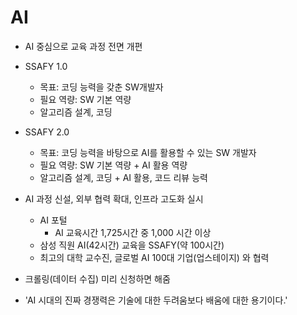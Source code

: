 # AI
- AI 중심으로 교육 과정 전면 개편
- SSAFY 1.0
    * 목표: 코딩 능력을 갖춘 SW개발자
    * 필요 역량: SW 기본 역량
    * 알고리즘 설계, 코딩
    
- SSAFY 2.0
    * 목표: 코딩 능력을 바탕으로 AI를 활용할 수 있는 SW 개발자
    * 필요 역량: SW 기본 역량 + AI 활용 역량
    * 알고리즘 설계, 코딩 + AI 활용, 코드 리뷰 능력
    
- AI 과정 신설, 외부 협력 확대, 인프라 고도화 실시
    * AI 포털
        * AI 교육시간 1,725시간 중 1,000 시간 이상
    * 삼성 직원 AI(42시간) 교육을 SSAFY(약 100시간)
    * 최고의 대학 교수진, 글로벌 AI 100대 기업(업스테이지) 와 협력
    
- 크롤링(데이터 수집) 미리 신청하면 해줌

- 'AI 시대의 진짜 경쟁력은 기술에 대한 두려움보다 배움에 대한 용기이다.'

